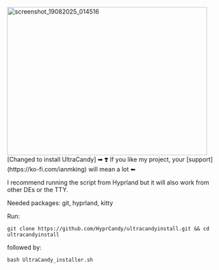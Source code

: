 <img width="467" height="347" alt="screenshot_19082025_014516" src="https://github.com/user-attachments/assets/b2b6b96d-fb26-426b-bbdb-c7815561eefe" />
[Changed to install UltraCandy]
➡ ❣️ If you like my project, your [support](https://ko-fi.com/ianmking) will mean a lot ⬅

I recommend running the script from Hyprland but it will also work from other DEs or the TTY.

Needed packages: git, hyprland, kitty

Run:
```shell
git clone https://github.com/HyprCandy/ultracandyinstall.git && cd ultracandyinstall
```
followed by:
```shell
bash UltraCandy_installer.sh
```
